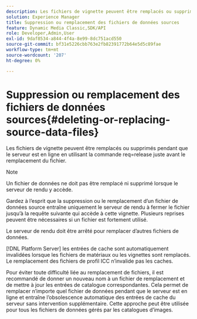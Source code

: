 ```yaml
---
description: Les fichiers de vignette peuvent être remplacés ou supprimés pendant que le serveur est en ligne en utilisant la commande req=release juste avant le remplacement du fichier.
solution: Experience Manager
title: Suppression ou remplacement des fichiers de données sources
feature: Dynamic Media Classic,SDK/API
role: Developer,Admin,User
exl-id: 9daf8534-a844-4f4a-8e99-8dc751acd550
source-git-commit: bf31e5226cbb763e2fb82391772b64e5d5c89fae
workflow-type: tm+mt
source-wordcount: '207'
ht-degree: 0%

---
```


# Suppression ou remplacement des fichiers de données sources{#deleting-or-replacing-source-data-files}

Les fichiers de vignette peuvent être remplacés ou supprimés pendant que le serveur est en ligne en utilisant la commande req=release juste avant le remplacement du fichier.

>[!NOTE]
>
>Un fichier de données ne doit pas être remplacé ni supprimé lorsque le serveur de rendu y accède.

Gardez à l’esprit que la suppression ou le remplacement d’un fichier de données source entraîne uniquement le serveur de rendu à fermer le fichier jusqu’à la requête suivante qui accède à cette vignette. Plusieurs reprises peuvent être nécessaires si un fichier est fortement utilisé.

Le serveur de rendu doit être arrêté pour remplacer d’autres fichiers de données.

[!DNL Platform Server] les entrées de cache sont automatiquement invalidées lorsque les fichiers de matériaux ou les vignettes sont remplacés. Le remplacement des fichiers de profil ICC n’invalide pas les caches.

Pour éviter toute difficulté liée au remplacement de fichiers, il est recommandé de donner un nouveau nom à un fichier de remplacement et de mettre à jour les entrées de catalogue correspondantes. Cela permet de remplacer n’importe quel fichier de données pendant que le serveur est en ligne et entraîne l’obsolescence automatique des entrées de cache du serveur sans intervention supplémentaire. Cette approche peut être utilisée pour tous les fichiers de données gérés par les catalogues d’images.
